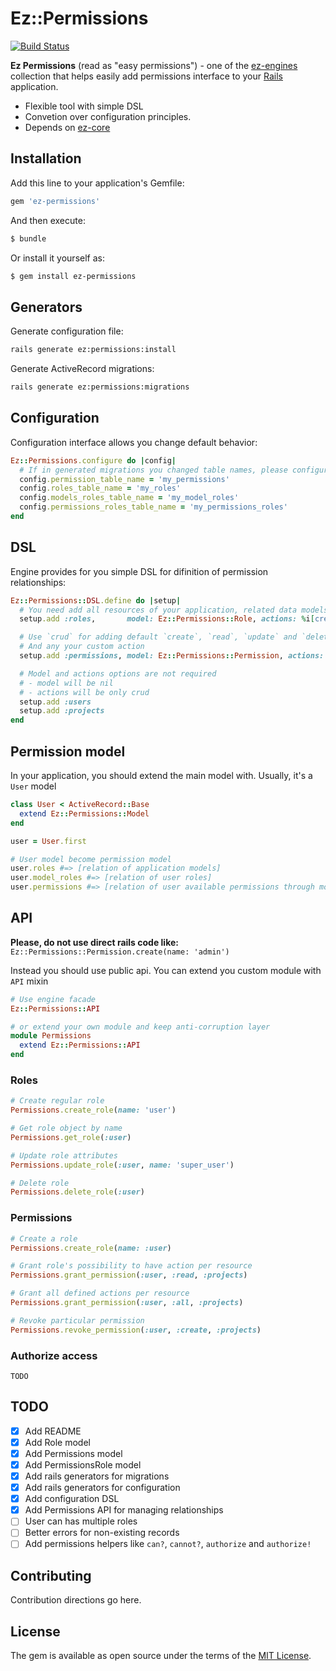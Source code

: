 # Ez::Permissions

[![Build Status](https://travis-ci.org/ez-engines/ez-permissions.svg?branch=master)](https://travis-ci.org/ez-engines/ez-permissions)

**Ez Permissions** (read as "easy permissions") - one of the [ez-engines](https://github.com/ez-engines) collection that helps easily add permissions interface to your [Rails](http://rubyonrails.org/) application.

- Flexible tool with simple DSL
- Convetion over configuration principles.
- Depends on [ez-core](https://github.com/ez-engines/ez-core)

## Installation
Add this line to your application's Gemfile:

```ruby
gem 'ez-permissions'
```

And then execute:
```bash
$ bundle
```

Or install it yourself as:
```bash
$ gem install ez-permissions
```

## Generators

Generate configuration file:
```bash
rails generate ez:permissions:install
```

Generate ActiveRecord migrations:
```bash
rails generate ez:permissions:migrations
```

## Configuration

Configuration interface allows you change default behavior:
```ruby
Ez::Permissions.configure do |config|
  # If in generated migrations you changed table names, please configure them here:
  config.permission_table_name = 'my_permissions'
  config.roles_table_name = 'my_roles'
  config.models_roles_table_name = 'my_model_roles'
  config.permissions_roles_table_name = 'my_permissions_roles'
end
```

## DSL

Engine provides for you simple DSL for difinition of permission relationships:
```ruby
Ez::Permissions::DSL.define do |setup|
  # You need add all resources of your application, related data models and possible actions
  setup.add :roles,       model: Ez::Permissions::Role, actions: %i[create read]

  # Use `crud` for adding default `create`, `read`, `update` and `delete` actions
  # And any your custom action
  setup.add :permissions, model: Ez::Permissions::Permission, actions: %i[crud custom]

  # Model and actions options are not required
  # - model will be nil
  # - actions will be only crud
  setup.add :users
  setup.add :projects
end
```

## Permission model

In your application, you should extend the main model with. Usually, it's a `User` model
```ruby
class User < ActiveRecord::Base
  extend Ez::Permissions::Model
end

user = User.first

# User model become permission model
user.roles #=> [relation of application models]
user.model_roles #=> [relation of user roles]
user.permissions #=> [relation of user available permissions through model_roles]
```

## API

**Please, do not use direct rails code like:** `Ez::Permissions::Permission.create(name: 'admin')`

Instead you should use public api. You can extend you custom module with `API` mixin
```ruby
# Use engine facade
Ez::Permissions::API

# or extend your own module and keep anti-corruption layer
module Permissions
  extend Ez::Permissions::API
end
```

### Roles
```ruby
# Create regular role
Permissions.create_role(name: 'user')

# Get role object by name
Permissions.get_role(:user)

# Update role attributes
Permissions.update_role(:user, name: 'super_user')

# Delete role
Permissions.delete_role(:user)
```

### Permissions
```ruby
# Create a role
Permissions.create_role(name: :user)

# Grant role's possibility to have action per resource
Permissions.grant_permission(:user, :read, :projects)

# Grant all defined actions per resource
Permissions.grant_permission(:user, :all, :projects)

# Revoke particular permission
Permissions.revoke_permission(:user, :create, :projects)
```

### Authorize access
`TODO`

## TODO
- [x] Add README
- [x] Add Role model
- [x] Add Permissions model
- [x] Add PermissionsRole model
- [x] Add rails generators for migrations
- [x] Add rails generators for configuration
- [x] Add configuration DSL
- [x] Add Permissions API for managing relationships
- [ ] User can has multiple roles
- [ ] Better errors for non-existing records
- [ ] Add permissions helpers like `can?`, `cannot?`, `authorize` and `authorize!`

## Contributing
Contribution directions go here.

## License
The gem is available as open source under the terms of the [MIT License](https://opensource.org/licenses/MIT).
